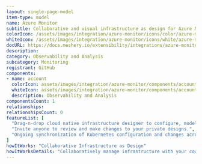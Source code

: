 ```yaml
---
layout: single-page-model
item-type: model
name: Azure Monitor
subtitle: Collaborative and visual infrastructure as design for Azure Monitor
colorIcon: /assets/images/integration/azure-monitor/icons/color/azure-monitor-color.svg
whiteIcon: /assets/images/integration/azure-monitor/icons/white/azure-monitor-white.svg
docURL: https://docs.meshery.io/extensibility/integrations/azure-monitor
description: 
category: Observability and Analysis
subcategory: Monitoring
registrant: GitHub
components: 
- name: account
  colorIcon: assets/images/integration/azure-monitor/components/account/icons/color/account-color.svg
  whiteIcon: assets/images/integration/azure-monitor/components/account/icons/white/account-white.svg
  description: Observability and Analysis
componentsCount: 1
relationships: 
relationshipsCount: 0
featureList: [
  "Drag-n-drop cloud native infrastructure designer to configure, model, and deploy your workloads.",
  "Invite anyone to review and make changes to your private designs.",
  "Ongoing synchronization of Kubernetes configuration and changes across any number of clusters."
]
howItWorks: "Collaborative Infrastructure as Design"
howItWorksDetails: "Collaboratively manage infrastructure with your coworkers synchronously sharing the same designs."
---
```

